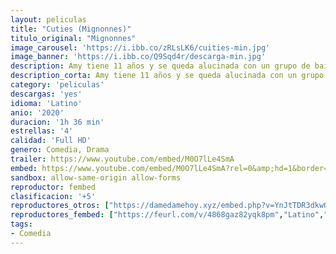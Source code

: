 ```yaml
---
layout: peliculas
title: "Cuties (Mignonnes)"
titulo_original: "Mignonnes"
image_carousel: 'https://i.ibb.co/zRLsLK6/cuities-min.jpg'
image_banner: 'https://i.ibb.co/Q9Sqd4r/descarga-min.jpg'
description: Amy tiene 11 años y se queda alucinada con un grupo de baile de chicas. Para unirse a ellas, empieza a explorar su feminidad, desafiando las tradiciones de su familia musulmana.
description_corta: Amy tiene 11 años y se queda alucinada con un grupo de baile de chicas. Para unirse a ellas, empieza a explorar su feminidad, desafiando las tradiciones de su familia musulmana.
category: 'peliculas'
descargas: 'yes'
idioma: 'Latino'
anio: '2020'
duracion: '1h 36 min'
estrellas: '4'
calidad: 'Full HD'
genero: Comedia, Drama
trailer: https://www.youtube.com/embed/M0O7lLe4SmA
embed: https://www.youtube.com/embed/M0O7lLe4SmA?rel=0&amp;hd=1&border=0&wmode=opaque&enablejsapi=1&modestbranding=1&controls=1&showinfo=1
sandbox: allow-same-origin allow-forms
reproductor: fembed
clasificacion: '+5'
reproductores_otros: ["https://damedamehoy.xyz/embed.php?v=YnJtTDR3dkw0dGg0RnNYdG1hYlZDUEhFU2J5UVg5c1RGSzdzN0pmYVRhWT0=","Latino","https://streamsb.net/embed-vfknl9ypjogt.html","Latino","https://gdriveplayer.to/embed2.php?link=v6Dnv7uZX9rP4WygZyKMpgq%252BVW%252BoYrLWVusXEYH2wahbfxFgpSjii8SRdRtIIS3RIyuSxI%252B9d%252FnjGDaW%252Fy%252FS4NcAErlFtSWmvfCqhkFhhN8mbWhbw7clWYSkShrhprWJUO7tHzMzx9%252BjSznBu9HvxIldauXORNBp7nXtzpED75VbrWqDVTX7S0e1nDFTwIzdFGY6q%252FtXd3nWdgF3snKYXM","Latino"]
reproductores_fembed: ["https://feurl.com/v/4868gaz82yqk8pm","Latino","https://feurl.com/v/my3r1h5x15861n3","Latino","https://feurl.com/v/47jdptz82r4y7p-","Latino"]
tags:
- Comedia
---
```



 







